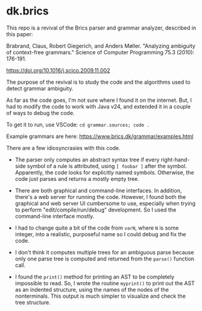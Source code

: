 # dk.brics

This repo is a revival of the Brics parser and grammar analyzer, described in this paper:

Brabrand, Claus, Robert Giegerich, and Anders Møller. "Analyzing ambiguity of context-free grammars." Science of Computer Programming 75.3 (2010): 176-191.

https://doi.org/10.1016/j.scico.2009.11.002

The purpose of the revival is to study the code and the algorithms used to detect grammar ambiguity.

As far as the code goes, I'm not sure where I found it on the internet.
But, I had to modify the code to work with Java v24, and extended it in a couple of ways to debug
the code.

To get it to run, use VSCode: `cd grammar.sources; code .`

Example grammars are here: https://www.brics.dk/grammar/examples.html

There are a few idiosyncrasies with this code.

* The parser only computes an abstract syntax tree if every
right-hand-side symbol of a rule is attributed, using `[ foobar ]` after the symbol. Apparently,
the code looks for explicitly named symbols. Otherwise, the code just parses and returns a mostly empty tree.

* There are both graphical and command-line interfaces. In addition, there's a web server for running the code.
However, I found both the graphical and web server UI cumbersome to use, especially when trying to perform "edit/compile/run/debug"
development. So I used the command-line interface mostly.

* I had to change quite a bit of the code from `varN`, where `N` is some integer, into a realistic,
purposeful name so I could debug and fix the code.

* I don't think it computes multiple trees for an ambiguous parse because only one parse tree is computed
and returned from the `parse()` function call.

* I found the `print()` method for printing an AST to be completely impossible to read. So, I wrote the routine
`myprint()` to print out the AST as an indented structure, using the names of the nodes of the nonterminals.
This output is much simpler to visualize and check the tree structure.

